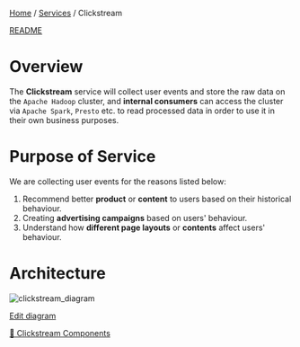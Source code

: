 <p>
    <a href="/docs/index.md">Home</a> /
    <a href="/docs/services/index.md">Services</a> /
    <span>Clickstream</span>
</p>

<a href="/services/clickstream/README.md">README</a>

# Overview
The **Clickstream** service will collect user events and store the raw data on the 
```Apache Hadoop``` cluster, and **internal consumers** can access the cluster via
```Apache Spark```, ```Presto``` etc. to read processed data in order to use
it in their own business purposes.

# Purpose of Service
We are collecting user events for the reasons listed below:

1. Recommend better **product** or **content** to users based on their 
historical behaviour.
2. Creating **advertising campaigns** based on users' behaviour.
3. Understand how **different page layouts** or **contents** affect users'
behaviour.

# Architecture
![clickstream_diagram](/docs/resources/diagrams/clickstream-diagram.png)

[Edit diagram](diagram.mmd)

[🔗 Clickstream Components](/services/clickstream/docs/index.md)
